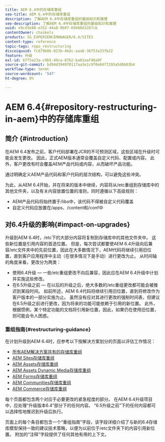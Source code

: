 ```yaml
---
title: AEM 6.4中的存储库重组
seo-title: AEM 6.4中的存储库重组
description: 了解AEM 6.4中存储库重组的基础知识和推理
seo-description: 了解AEM 6.4中存储库重组的基础知识和推理
uuid: e9cd3e88-e352-44a8-9b97-69488d3267cb
contentOwner: chaikels
products: SG_EXPERIENCEMANAGER/6.4/SITES
content-type: reference
topic-tags: repo_restructuring
discoiquuid: fc879b0b-823b-4bdc-aaa6-36f53a33fb22
feature: 升级
exl-id: 6ff5a23a-c9b5-49ca-87b2-ba01eaf48a9f
source-git-commit: bd94d3949f0117aa3e1c9f0e84f7293a5d6b03b4
workflow-type: tm+mt
source-wordcount: '547'
ht-degree: 0%

---
```


# AEM 6.4{#repository-restructuring-in-aem}中的存储库重组

## 简介 {#introduction}

在AEM 6.4发布之前，客户代码部署在JCR的不可预测区域，这些区域在升级时可能会发生更改。 因此，正式AEM版本通常会覆盖自定义代码、配置或内容。 此外，客户更改有时会覆盖AEM产品代码或内容，从而破坏产品功能。

通过明确定义AEM产品代码和客户代码的层次结构，可以避免这些冲突。

为此，从AEM 6.4开始，并在将来的版本中继续，内容将从/etc重组到存储库中的其他文件夹，以及有关内容放置位置的准则，同时遵循以下高级规则：

* AEM产品代码将始终置于/libs中，该代码不得被自定义代码覆盖
* 自定义代码应放置在/apps、/content和/conf中

## 对6.4升级的影响{#impact-on-upgrades}

升级到AEM 6.4时，/etc下的大部分内容将复制到存储库中的其他文件夹中。 这些新位置是引用内容的首选位置。 但是，每次尝试都要使AEM 6.4升级向后兼容/etc文件夹中的先前位置，因此在大多数情况下，AEM代码将继续引用旧位置，直到客户应用程序中主动（在很多情况下是手动）进行更改为止。 从时间轴的角度来看，更改分为两类：

* 使用6.4升级 — 一些/etc重组更改不向后兼容，因此应在AEM 6.4升级中计划并实施这些修改。
* 在6.5升级之前 — 在以后的升级之后，绝大多数的/etc重组更改都可能会被推迟到某段时间。 如前所述，AEM 6.4代码将继续引用旧位置，直到将修改作为客户版本的一部分实施为止。 虽然没有应对其进行更改的强制时间表，但建议在6.5升级之前进行更改，因为将来的功能可能依赖于引用的新位置。 此外，根据惯例，某个特定功能的文档将引用新位置，因此，如果仍在使用旧位置，则可能会令人困惑。

### 重组指南{#restructuring-guidance}

在计划升级到AEM 6.4时，应参考以下按解决方案划分的页面以评估工作情况：

* [所有AEM解决方案共有的存储库重组](/help/sites-deploying/all-repository-restructuring-in-aem-6-4.md)
* [AEM Sites存储库重组](/help/sites-deploying/sites-repository-restructuring-in-aem-6-4.md)
* [AEM Assets存储库重组](/help/sites-deploying/assets-repository-restructuring-in-aem-6-4.md)
* [AEM Assets Dynamic Media存储库重组](/help/sites-deploying/dynamicmedia-repository-restructuring-in-aem-6-4.md)
* [AEM Forms存储库重组](/help/sites-deploying/forms-repository-restructuring-in-aem-6-4.md)
* [AEM Communities存储库重组](/help/sites-deploying/communities-repository-restructuring-in-aem-6-4.md)
* [AEM Commerce存储库重组](/help/sites-deploying/ecommerce-repository-restructuring-in-aem-6-4.md)

每个页面都包含两个对应于必要更改的紧急程度的部分。 在AEM 6.4升级项目中，应处理“升级版本6.4”部分下的任何内容。 “6.5升级之前”下的任何内容都可以选择性地推迟到升级后执行。

页面上的每个条目都包含一个“重组指南”字段，该字段详细介绍了与新的6.4存储库模型保持一致的建议技术策略，以便为以前位于/etc文件夹下的内容引用新位置。 附加的“注释”字段提供了任何其他有用的上下文。
